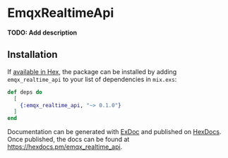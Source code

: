 # EmqxRealtimeApi

**TODO: Add description**

## Installation

If [available in Hex](https://hex.pm/docs/publish), the package can be installed
by adding `emqx_realtime_api` to your list of dependencies in `mix.exs`:

```elixir
def deps do
  [
    {:emqx_realtime_api, "~> 0.1.0"}
  ]
end
```

Documentation can be generated with [ExDoc](https://github.com/elixir-lang/ex_doc)
and published on [HexDocs](https://hexdocs.pm). Once published, the docs can
be found at <https://hexdocs.pm/emqx_realtime_api>.

